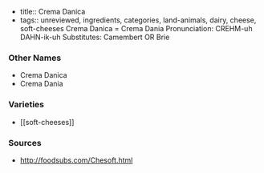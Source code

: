 - title:: Crema Danica
- tags:: unreviewed, ingredients, categories, land-animals, dairy, cheese, soft-cheeses
Crema Danica = Crema Dania Pronunciation: CREHM-uh DAHN-ik-uh Substitutes: Camembert OR Brie

### Other Names

* Crema Danica
* Crema Dania

### Varieties

* [[soft-cheeses]]

### Sources
* http://foodsubs.com/Chesoft.html
